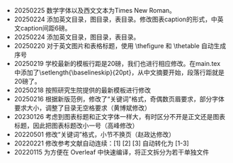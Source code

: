- 20250225 数学字体以及西文文本为Times New Roman。
- 20250224 添加英文目录，图目录，表目录。修改图表caption的形式，中英文caption间距6磅。
- 20250224 添加英文目录，图目录，表目录。
- 20250220 对于英文图片和表格标题，使用 \thefigure 和 \thetable 自动生成序号
- 20250219 学校最新的模板行距是20磅，我们也进行相应修改。在main.tex 中添加了\setlength{\baselineskip}{20pt}，从中文摘要开始，段落行距就是20磅了。
- 20250218 按照研究生院提供的最新模板进行修改
- 20250216 根据新版范例，修改了“关键词”格式，奇偶数页眉要求，部分字体要求大小，调整了目录无空格要求（黄博斌修改）
- 20230126 考虑到图表标题和正文字体一样大，有时区分不开是正文还是图表标题，因此把图表标题改小一号（高峰修改）
- 20220501 修改“关键词”格式，小节不换页（赵政达修改）
- 20220221 修改参考文献自动连续：[1] [2] [3] 自动转化为 [1-3]
- 20220115 为方便在 Overleaf  中快速编译，将正文拆分为若干单独文件